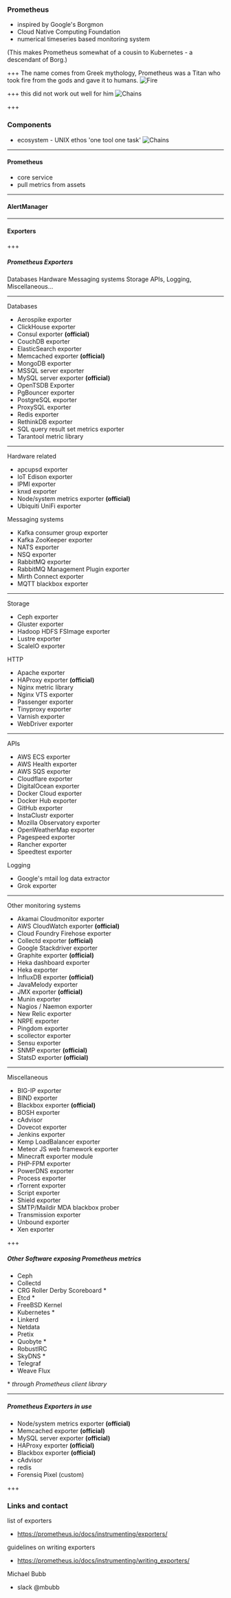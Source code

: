 ### Prometheus

- inspired by Google's Borgmon
- Cloud Native Computing Foundation
- numerical timeseries based monitoring system

(This makes Prometheus somewhat of a cousin to Kubernetes - a descendant of Borg.)

+++
The name comes from Greek mythology, Prometheus was a Titan who took fire from the gods and gave it to humans.
![Fire](promAssets/promFire.jpeg)

+++
this did not work out well for him
![Chains](promAssets/prometheusInChains.jpg)

+++
### Components

- ecosystem - UNIX ethos 'one tool one task'
![Chains](promAssets/prom_architecture.svg)
---

#### Prometheus
- core service
- pull metrics from assets

---

#### AlertManager

---

#### Exporters

+++

##### Prometheus Exporters
Databases
Hardware
Messaging systems
Storage
APIs, Logging, Miscellaneous...

---

Databases
  - Aerospike exporter
  - ClickHouse exporter
  - Consul exporter __(official)__
  - CouchDB exporter
  - ElasticSearch exporter
  - Memcached exporter __(official)__
  - MongoDB exporter
  - MSSQL server exporter
  - MySQL server exporter __(official)__
  - OpenTSDB Exporter
  - PgBouncer exporter
  - PostgreSQL exporter
  - ProxySQL exporter
  - Redis exporter
  - RethinkDB exporter
  - SQL query result set metrics exporter
  - Tarantool metric library

---

Hardware related
  - apcupsd exporter
  - IoT Edison exporter
  - IPMI exporter
  - knxd exporter
  - Node/system metrics exporter __(official)__
  - Ubiquiti UniFi exporter

Messaging systems
  - Kafka consumer group exporter
  - Kafka ZooKeeper exporter
  - NATS exporter
  - NSQ exporter
  - RabbitMQ exporter
  - RabbitMQ Management Plugin exporter
  - Mirth Connect exporter
  - MQTT blackbox exporter

---

Storage
  - Ceph exporter
  - Gluster exporter
  - Hadoop HDFS FSImage exporter
  - Lustre exporter
  - ScaleIO exporter

HTTP
  - Apache exporter
  - HAProxy exporter __(official)__
  - Nginx metric library
  - Nginx VTS exporter
  - Passenger exporter
  - Tinyproxy exporter
  - Varnish exporter
  - WebDriver exporter

---

APIs
  - AWS ECS exporter
  - AWS Health exporter
  - AWS SQS exporter
  - Cloudflare exporter
  - DigitalOcean exporter
  - Docker Cloud exporter
  - Docker Hub exporter
  - GitHub exporter
  - InstaClustr exporter
  - Mozilla Observatory exporter
  - OpenWeatherMap exporter
  - Pagespeed exporter
  - Rancher exporter
  - Speedtest exporter


Logging
  - Google's mtail log data extractor
  - Grok exporter

---

Other monitoring systems
  - Akamai Cloudmonitor exporter
  - AWS CloudWatch exporter __(official)__
  - Cloud Foundry Firehose exporter
  - Collectd exporter __(official)__
  - Google Stackdriver exporter
  - Graphite exporter __(official)__
  - Heka dashboard exporter
  - Heka exporter
  - InfluxDB exporter __(official)__
  - JavaMelody exporter
  - JMX exporter __(official)__
  - Munin exporter
  - Nagios / Naemon exporter
  - New Relic exporter
  - NRPE exporter
  - Pingdom exporter
  - scollector exporter
  - Sensu exporter
  - SNMP exporter __(official)__
  - StatsD exporter __(official)__

---

Miscellaneous
  - BIG-IP exporter
  - BIND exporter
  - Blackbox exporter __(official)__
  - BOSH exporter
  - cAdvisor
  - Dovecot exporter
  - Jenkins exporter
  - Kemp LoadBalancer exporter
  - Meteor JS web framework exporter
  - Minecraft exporter module
  - PHP-FPM exporter
  - PowerDNS exporter
  - Process exporter
  - rTorrent exporter
  - Script exporter
  - Shield exporter
  - SMTP/Maildir MDA blackbox prober
  - Transmission exporter
  - Unbound exporter
  - Xen exporter

+++

##### Other Software exposing Prometheus metrics
  - Ceph
  - Collectd
  - CRG Roller Derby Scoreboard *
  - Etcd  *
  - FreeBSD Kernel
  - Kubernetes  *
  - Linkerd
  - Netdata
  - Pretix
  - Quobyte  *
  - RobustIRC
  - SkyDNS  *
  - Telegraf
  - Weave Flux

  \* _through Prometheus client library_

---

##### Prometheus Exporters in use

  - Node/system metrics exporter __(official)__
  - Memcached exporter __(official)__
  - MySQL server exporter __(official)__
  - HAProxy exporter __(official)__
  - Blackbox exporter __(official)__
  - cAdvisor
  - redis
  - Forensiq Pixel (custom)

  +++

### Links and contact

list of exporters
- https://prometheus.io/docs/instrumenting/exporters/

guidelines on writing exporters
- https://prometheus.io/docs/instrumenting/writing_exporters/

Michael Bubb
- slack \@mbubb
